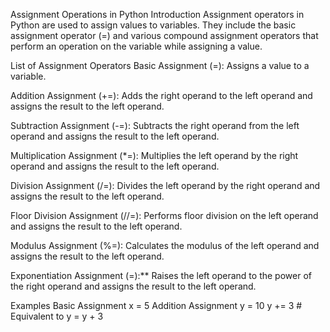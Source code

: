 Assignment Operations in Python
Introduction
Assignment operators in Python are used to assign values to variables. They include the basic assignment operator (=) and various compound assignment operators that perform an operation on the variable while assigning a value.

List of Assignment Operators
Basic Assignment (=): Assigns a value to a variable.

Addition Assignment (+=): Adds the right operand to the left operand and assigns the result to the left operand.

Subtraction Assignment (-=): Subtracts the right operand from the left operand and assigns the result to the left operand.

Multiplication Assignment (*=): Multiplies the left operand by the right operand and assigns the result to the left operand.

Division Assignment (/=): Divides the left operand by the right operand and assigns the result to the left operand.

Floor Division Assignment (//=): Performs floor division on the left operand and assigns the result to the left operand.

Modulus Assignment (%=): Calculates the modulus of the left operand and assigns the result to the left operand.

Exponentiation Assignment (=):** Raises the left operand to the power of the right operand and assigns the result to the left operand.

Examples
Basic Assignment
x = 5
Addition Assignment
y = 10
y += 3  # Equivalent to y = y + 3
